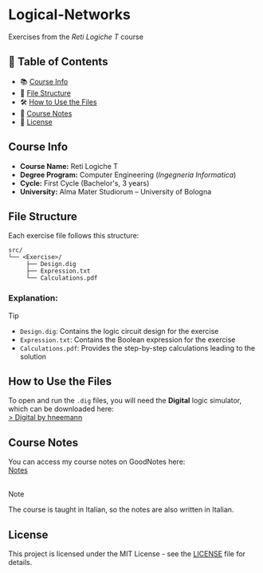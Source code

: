 # Logical-Networks
Exercises from the *Reti Logiche T* course

## 📌 Table of Contents
- 📚 [Course Info](#-course-info)
- 📁 [File Structure](#-file-structure)
- 🛠️ [How to Use the Files](#-how-to-use-the-files)
- 📝 [Course Notes](#-course-notes)
- 📄 [License](#-license)

## Course Info
- **Course Name:** Reti Logiche T  
- **Degree Program:** Computer Engineering (*Ingegneria Informatica*)  
- **Cycle:** First Cycle (Bachelor's, 3 years)  
- **University:** Alma Mater Studiorum – University of Bologna 

## File Structure
Each exercise file follows this structure: 

```
src/
└── <Exercise>/
     ├── Design.dig  
     ├── Expression.txt  
     └── Calculations.pdf
```

### **Explanation:**
> [!TIP]
> - `Design.dig`: Contains the logic circuit design for the exercise  
> - `Expression.txt`: Contains the Boolean expression for the exercise  
> - `Calculations.pdf`: Provides the step-by-step calculations leading to the solution

## How to Use the Files
To open and run the `.dig` files, you will need the **Digital** logic simulator, which can be downloaded here:  
[> Digital by hneemann](https://github.com/hneemann/Digital)

## Course Notes
You can access my course notes on GoodNotes here:    
[Notes](https://goodnotes.com)  
</br>
> [!NOTE]
> The course is taught in Italian, so the notes are also written in Italian.

## License

This project is licensed under the MIT License - see the [LICENSE](LICENSE) file for details.

